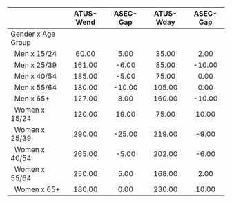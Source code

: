 
|                      |    ATUS-Wend |     ASEC-Gap |    ATUS-Wday |     ASEC-Gap |
| -------------------- | :----------: | :----------: | :----------: | :----------: |
| Gender x Age Group   |              |              |              |              |
| &nbsp;&nbsp;Men x 15/24 |        60.00 |         5.00 |        35.00 |         2.00 |
| &nbsp;&nbsp;Men x 25/39 |       161.00 |        -6.00 |        85.00 |       -10.00 |
| &nbsp;&nbsp;Men x 40/54 |       185.00 |        -5.00 |        75.00 |         0.00 |
| &nbsp;&nbsp;Men x 55/64 |       180.00 |       -10.00 |       105.00 |         0.00 |
| &nbsp;&nbsp;Men x 65+ |       127.00 |         8.00 |       160.00 |       -10.00 |
| &nbsp;&nbsp;Women x 15/24 |       120.00 |        19.00 |        75.00 |        10.00 |
| &nbsp;&nbsp;Women x 25/39 |       290.00 |       -25.00 |       219.00 |        -9.00 |
| &nbsp;&nbsp;Women x 40/54 |       265.00 |        -5.00 |       202.00 |        -6.00 |
| &nbsp;&nbsp;Women x 55/64 |       250.00 |         5.00 |       168.00 |         2.00 |
| &nbsp;&nbsp;Women x 65+ |       180.00 |         0.00 |       230.00 |        10.00 |

